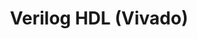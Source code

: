 ---
layout: category
taxonomy: Verilog HDL (Vivado)
title: Verilog HDL (Vivado)
permalink: "/Verilog_HDL/"
author_profile: false

header:
  overlay_image: /assets/images/post1.jpg
  overlay_filter: rgba(0,0,0,0.2)
  caption: "Photo credit: [**Unsplash**](https://unsplash.com)"
  actions:
    - label: "Github Repository"
      url: "https://github.com/miniharu22/VerilogHDL-Practice"
---